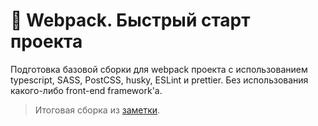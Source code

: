 # 🚀 Webpack. Быстрый старт проекта

Подготовка базовой сборки для webpack проекта с использованием typescript, SASS, PostCSS, husky, ESLint и prettier. Без использования какого-либо front-end framework'а.

> Итоговая сборка из [заметки](https://nbeam.ru/notes/webpack-bystryj-start-proekta/).
